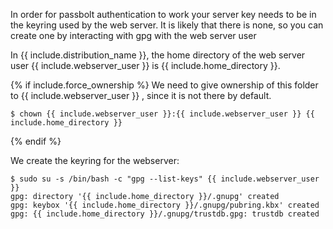 In order for passbolt authentication to work your server key needs to be in the keyring used by the web server.
It is likely that there is none, so you can create one by interacting with gpg with the web server user

In {{ include.distribution_name }}, the home directory of the web server user {{ include.webserver_user }} is {{ include.home_directory }}. 

{% if include.force_ownership %}
We need to give ownership of this folder to {{ include.webserver_user }} , since it is not there by default.

```shell
$ chown {{ include.webserver_user }}:{{ include.webserver_user }} {{ include.home_directory }}
```
{% endif %}

We create the keyring for the webserver:

```shell
$ sudo su -s /bin/bash -c "gpg --list-keys" {{ include.webserver_user }}
gpg: directory '{{ include.home_directory }}/.gnupg' created
gpg: keybox '{{ include.home_directory }}/.gnupg/pubring.kbx' created
gpg: {{ include.home_directory }}/.gnupg/trustdb.gpg: trustdb created
```